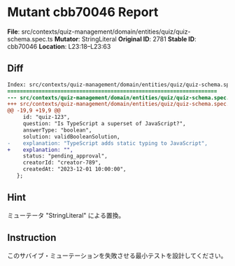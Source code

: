# Mutant cbb70046 Report

**File**: src/contexts/quiz-management/domain/entities/quiz/quiz-schema.spec.ts
**Mutator**: StringLiteral
**Original ID**: 2781
**Stable ID**: cbb70046
**Location**: L23:18–L23:63

## Diff

```diff
Index: src/contexts/quiz-management/domain/entities/quiz/quiz-schema.spec.ts
===================================================================
--- src/contexts/quiz-management/domain/entities/quiz/quiz-schema.spec.ts	original
+++ src/contexts/quiz-management/domain/entities/quiz/quiz-schema.spec.ts	mutated #2781
@@ -19,9 +19,9 @@
     id: "quiz-123",
     question: "Is TypeScript a superset of JavaScript?",
     answerType: "boolean",
     solution: validBooleanSolution,
-    explanation: "TypeScript adds static typing to JavaScript",
+    explanation: "",
     status: "pending_approval",
     creatorId: "creator-789",
     createdAt: "2023-12-01 10:00:00",
   };
```

## Hint

ミューテータ "StringLiteral" による置換。

## Instruction

このサバイブ・ミューテーションを失敗させる最小テストを設計してください。
